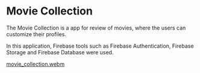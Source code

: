 # Movie Collection

The Movie Collection is a app for review of movies, where the users can customize their profiles. 

In this application, Firebase tools such as Firebase Authentication, Firebase Storage and Firebase Database were used.



[movie_collection.webm](https://user-images.githubusercontent.com/44614612/208324042-3221ba5b-3ad8-4540-b8a2-3c8a1473234d.webm)
